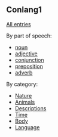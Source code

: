## Conlang1

[All entries](/word-list)

By part of speech:

- [noun](/word-list/noun)
- [adjective](/word-list/adjective)
- [conjunction](/word-list/conjunction)
- [preposition](/word-list/preposition)
- [adverb](/word-list/adverb)

By category:

- [Nature](/word-list/Nature)
- [Animals](/word-list/Animals)
- [Descriptions](/word-list/Descriptions)
- [Time](/word-list/Time)
- [Body](/word-list/Body)
- [Language](/word-list/Language)
